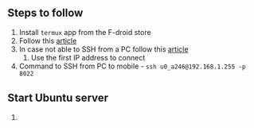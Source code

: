 ## Steps to follow
1. Install `termux` app from the F-droid store
2. Follow this [article](https://medium.com/junior-dev/how-to-re-purpose-your-old-android-phone-by-running-linux-on-it-1310df46b3fe)
3. In case not able to SSH from a PC follow this [article](https://joeprevite.com/ssh-termux-from-computer/) 
	1. Use the first IP address to connect
4. Command to SSH from PC to mobile - `ssh u0_a246@192.168.1.255 -p 8022`

## Start Ubuntu server
1. 